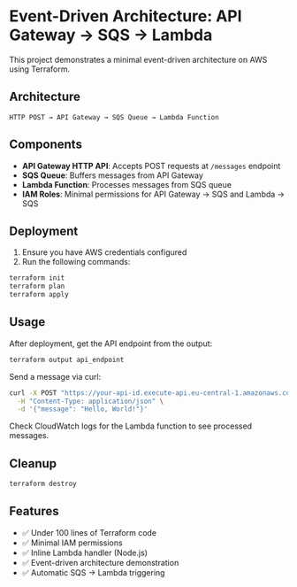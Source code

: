 # Event-Driven Architecture: API Gateway -> SQS -> Lambda

This project demonstrates a minimal event-driven architecture on AWS using Terraform.

## Architecture

```
HTTP POST → API Gateway → SQS Queue → Lambda Function
```

## Components

- **API Gateway HTTP API**: Accepts POST requests at `/messages` endpoint
- **SQS Queue**: Buffers messages from API Gateway
- **Lambda Function**: Processes messages from SQS queue
- **IAM Roles**: Minimal permissions for API Gateway → SQS and Lambda → SQS

## Deployment

1. Ensure you have AWS credentials configured
2. Run the following commands:

```bash
terraform init
terraform plan
terraform apply
```

## Usage

After deployment, get the API endpoint from the output:

```bash
terraform output api_endpoint
```

Send a message via curl:

```bash
curl -X POST "https://your-api-id.execute-api.eu-central-1.amazonaws.com/messages" \
  -H "Content-Type: application/json" \
  -d '{"message": "Hello, World!"}'
```

Check CloudWatch logs for the Lambda function to see processed messages.

## Cleanup

```bash
terraform destroy
```

## Features

- ✅ Under 100 lines of Terraform code
- ✅ Minimal IAM permissions
- ✅ Inline Lambda handler (Node.js)
- ✅ Event-driven architecture demonstration
- ✅ Automatic SQS → Lambda triggering